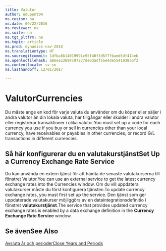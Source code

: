 ```yaml
---
title: Valutor
author: edupont04
ms.custom: na
ms.date: 09/22/2016
ms.reviewer: na
ms.suite: na
ms.tgt_pltfrm: na
ms.topic: article
ms.prod: dynamics-nav-2018
ms.translationtype: HT
ms.sourcegitcommit: 1dfba8b14019991c95f40ffd5f7fbaed5df414eb
ms.openlocfilehash: a86ea22694c97277de63adf55e4de5541938abf2
ms.contentlocale: sv-se
ms.lasthandoff: 12/01/2017

---
```


# <a name="currencies"></a><span data-ttu-id="21d59-102">Valutor</span><span class="sxs-lookup"><span data-stu-id="21d59-102">Currencies</span></span>
<span data-ttu-id="21d59-103">Du måste ange en kod för varje valuta du använder om du köper eller säljer i andra valutor än din lokala valuta, har tillgångar eller skulder i andra valutor eller registrerar transaktioner i olika valutor.</span><span class="sxs-lookup"><span data-stu-id="21d59-103">You must set up a code for each currency you use if you buy or sell in currencies other than your local currency, have receivables or payables in other currencies, or record G/L transactions in different currencies.</span></span>  

## <a name="set-up-a-currency-exchange-rate-service"></a><span data-ttu-id="21d59-104">Så här konfigurerar du en valutakurstjänst</span><span class="sxs-lookup"><span data-stu-id="21d59-104">Set Up a Currency Exchange Rate Service</span></span>
<span data-ttu-id="21d59-105">Du kan använda en extern tjänst för att hämta de senaste valutakurserna till fönstret Valutor.</span><span class="sxs-lookup"><span data-stu-id="21d59-105">You can use an external service to get the latest currency exchange rates into the Currencies window.</span></span> <span data-ttu-id="21d59-106">Om du vill uppdatera valutakurser måste du först konfigurera tjänsten.</span><span class="sxs-lookup"><span data-stu-id="21d59-106">To update currency exchange rates, you must first set up the service.</span></span>
<span data-ttu-id="21d59-107">Den tjänst som ger uppdaterade valutakurser möjliggörs av en dataintegrationsdefinitio i fönstret **valutakurstjänst**.</span><span class="sxs-lookup"><span data-stu-id="21d59-107">The service that provides updated currency exchange rates is enabled by a data exchange definition in the **Currency Exchange Rate Service** window.</span></span>  

## <a name="see-also"></a><span data-ttu-id="21d59-108">Se även</span><span class="sxs-lookup"><span data-stu-id="21d59-108">See Also</span></span>
[<span data-ttu-id="21d59-109">Avsluta år och perioder</span><span class="sxs-lookup"><span data-stu-id="21d59-109">Close Years and Periods</span></span>](year-close-years-periods.md)

